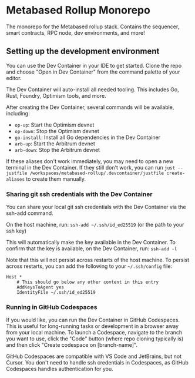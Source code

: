 # Metabased Rollup Monorepo

The monorepo for the Metabased rollup stack. Contains the sequencer, smart contracts, RPC node, dev environments, and more!

## Setting up the development environment

You can use the Dev Container in your IDE to get started. Clone the repo and choose "Open in Dev Container" from the command palette of your editor.

The Dev Container will auto-install all needed tooling. This includes Go, Rust, Foundry, Optimism tools, and more.

After creating the Dev Container, several commands will be available, including:

- `op-up`: Start the Optimism devnet
- `op-down`: Stop the Optimism devnet
- `go-install`: Install all Go dependencies in the Dev Container
- `arb-up`: Start the Arbitrum devnet
- `arb-down`: Stop the Arbitrum devnet

If these aliases don't work immediately, you may need to open a new terminal in the Dev Container. If they still don't work, you can run `just --justfile /workspaces/metabased-rollup/.devcontainer/justfile create-aliases` to create them manually.

### Sharing git ssh credentials with the Dev Container

You can share your local git ssh credentials with the Dev Container via the ssh-add command.

On the host machine, run: `ssh-add ~/.ssh/id_ed25519` (or the path to your ssh key)

This will automatically make the key available in the Dev Container. To confirm that the key is available, on the Dev Container, run: `ssh-add -l`

Note that this will not persist across restarts of the host machine. To persist across restarts, you can add the following to your `~/.ssh/config` file:

```
Host *
    # This should go below any other content in this entry
    AddKeysToAgent yes
    IdentityFile ~/.ssh/id_ed25519
```

### Running in GitHub Codespaces

If you would like, you can run the Dev Container in GitHub Codespaces. This is useful for long-running tasks or development in a browser away from your local machine. To launch a Codespace, navigate to the branch you want to use, click the "Code" button (where repo cloning typically is) and then click "Create codespace on \[branch-name]".

GitHub Codespaces are compatible with VS Code and JetBrains, but not Cursor. You don't need to handle ssh credentials in Codespaces, as GitHub Codespaces handles authentication for you.
